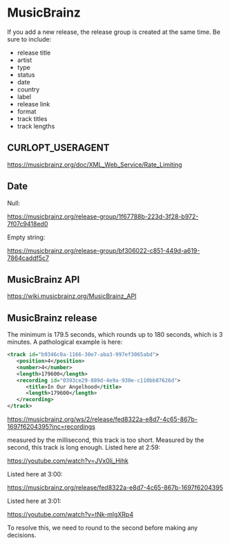 # MusicBrainz

If you add a new release, the release group is created at the same time. Be sure
to include:

- release title
- artist
- type
- status
- date
- country
- label
- release link
- format
- track titles
- track lengths

## CURLOPT_USERAGENT

<https://musicbrainz.org/doc/XML_Web_Service/Rate_Limiting>

## Date

Null:

<https://musicbrainz.org/release-group/1f67788b-223d-3f28-b972-7f07c9418ed0>

Empty string:

<https://musicbrainz.org/release-group/bf306022-c851-449d-a619-7864caddf5c7>

## MusicBrainz API

<https://wiki.musicbrainz.org/MusicBrainz_API>

## MusicBrainz release

The minimum is 179.5 seconds, which rounds up to 180 seconds, which is 3
minutes. A pathological example is here:

~~~xml
<track id="b9346c0a-1166-30e7-aba3-997ef3065abd">
   <position>4</position>
   <number>4</number>
   <length>179600</length>
   <recording id="0393ce29-889d-4e9a-930e-c110bb87626d">
      <title>In Our Angelhood</title>
      <length>179600</length>
   </recording>
</track>
~~~

<https://musicbrainz.org/ws/2/release/fed8322a-e8d7-4c65-867b-1697f6204395?inc=recordings>

measured by the millisecond, this track is too short. Measured by the second,
this track is long enough. Listed here at 2:59:

<https://youtube.com/watch?v=JVx0li_Hihk>

Listed here at 3:00:

<https://musicbrainz.org/release/fed8322a-e8d7-4c65-867b-1697f6204395>

Listed here at 3:01:

<https://youtube.com/watch?v=tNk-mlgXRp4>

To resolve this, we need to round to the second before making any decisions.
